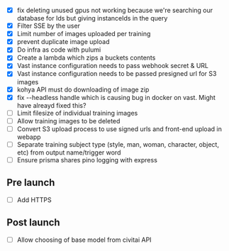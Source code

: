 -   [x] fix deleting unused gpus not working because we're searching our database for Ids but giving instanceIds in the query
-   [x] Filter SSE by the user
-   [x] Limit number of images uploaded per training
-   [x] prevent duplicate image upload
-   [x] Do infra as code with pulumi
-   [x] Create a lambda which zips a buckets contents
-   [x] Vast instance configuration needs to pass webhook secret & URL
-   [x] Vast instance configuration needs to be passed presigned url for S3 images
-   [x] kohya API must do downloading of image zip
-   [x] fix --headless handle which is causing bug in docker on vast. Might have alreayd fixed this?
-   [ ] Limit filesize of individual training images
-   [ ] Allow training images to be deleted
-   [ ] Convert S3 upload process to use signed urls and front-end upload in webapp
-   [ ] Separate training subject type (style, man, woman, character, object, etc) from output name/trigger word
-   [ ] Ensure prisma shares pino logging with express

## Pre launch

-   [ ] Add HTTPS

## Post launch

-   [ ] Allow choosing of base model from civitai API
